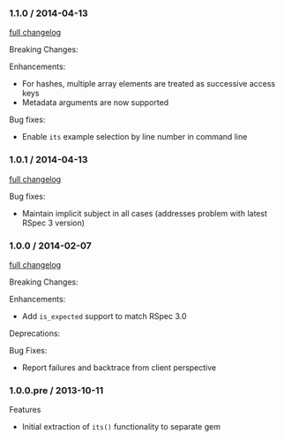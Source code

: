 ### 1.1.0 / 2014-04-13
[full changelog](http://github.com/rspec/rspec-its/compare/v1.0.1...v1.1.0)

Breaking Changes:

Enhancements:
* For hashes, multiple array elements are treated as successive access keys
* Metadata arguments are now supported

Bug fixes:
* Enable `its` example selection by line number in command line


### 1.0.1 / 2014-04-13
[full changelog](http://github.com/rspec/rspec-its/compare/v1.0.0...v1.0.1)

Bug fixes:
* Maintain implicit subject in all cases (addresses problem with latest RSpec 3 version)

### 1.0.0 / 2014-02-07
[full changelog](http://github.com/rspec/rspec-its/compare/v1.0.0.pre...v1.0.0)

Breaking Changes:


Enhancements:
* Add `is_expected` support to match RSpec 3.0

Deprecations:


Bug Fixes:
* Report failures and backtrace from client perspective


### 1.0.0.pre / 2013-10-11

Features

* Initial extraction of `its()` functionality to separate gem

